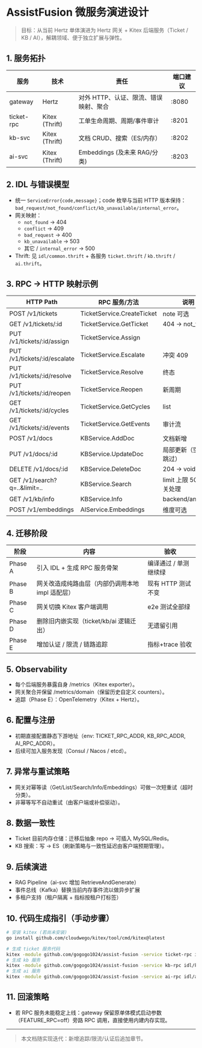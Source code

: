 # AssistFusion 微服务演进设计

> 目标：从当前 Hertz 单体演进为 Hertz 网关 + Kitex 后端服务（Ticket / KB / AI），解耦领域、便于独立扩展与弹性。

## 1. 服务拓扑

| 服务 | 技术 | 责任 | 端口建议 |
|------|------|------|----------|
| gateway | Hertz | 对外 HTTP、认证、限流、错误映射、聚合 | :8080 |
| ticket-rpc | Kitex (Thrift) | 工单生命周期、周期/事件审计 | :8201 |
| kb-svc | Kitex (Thrift) | 文档 CRUD、搜索（ES/内存） | :8202 |
| ai-svc | Kitex (Thrift) | Embeddings (及未来 RAG/分类) | :8203 |

## 2. IDL 与错误模型

- 统一 `ServiceError{code,message}`；code 枚举与当前 HTTP 版本保持：`bad_request/not_found/conflict/kb_unavailable/internal_error`。
- 网关映射：
  - `not_found` -> 404
  - `conflict` -> 409
  - `bad_request` -> 400
  - `kb_unavailable` -> 503
  - 其它 / `internal_error` -> 500
- Thrift: 见 `idl/common.thrift` + 各服务 `ticket.thrift` / `kb.thrift` / `ai.thrift`。

## 3. RPC -> HTTP 映射示例

| HTTP Path | RPC 服务/方法 | 说明 |
|-----------|---------------|------|
| POST /v1/tickets | TicketService.CreateTicket | note 可选 |
| GET /v1/tickets/:id | TicketService.GetTicket | 404 -> not_found |
| PUT /v1/tickets/:id/assign | TicketService.Assign | |-|
| PUT /v1/tickets/:id/escalate | TicketService.Escalate | 冲突 409 |
| PUT /v1/tickets/:id/resolve | TicketService.Resolve | 终态 |
| PUT /v1/tickets/:id/reopen | TicketService.Reopen | 新周期 |
| GET /v1/tickets/:id/cycles | TicketService.GetCycles | list<TicketCycle> |
| GET /v1/tickets/:id/events | TicketService.GetEvents | 审计流 |
| POST /v1/docs | KBService.AddDoc | 文档新增 |
| PUT /v1/docs/:id | KBService.UpdateDoc | 局部更新（空字段跳过）|
| DELETE /v1/docs/:id | KBService.DeleteDoc | 204 -> void |
| GET /v1/search?q=..&limit=.. | KBService.Search | limit 上限 50 在网关处理 |
| GET /v1/kb/info | KBService.Info | backend/analyzer |
| POST /v1/embeddings | AIService.Embeddings | 维度可选 |

## 4. 迁移阶段

| 阶段 | 内容 | 验收 |
|------|------|------|
| Phase A | 引入 IDL + 生成 RPC 服务骨架 | 编译通过 / 单测继续绿 |
| Phase B | 网关改造成纯路由层（内部仍调用本地 impl 适配层）| 现有 HTTP 测试不变 |
| Phase C | 网关切换 Kitex 客户端调用 | e2e 测试全部绿 |
| Phase D | 删除旧内嵌实现（ticket/kb/ai 逻辑迁出）| 无遗留引用 |
| Phase E | 增加认证 / 限流 / 链路追踪 | 指标+trace 验收 |

## 5. Observability
- 每个后端服务暴露自身 /metrics（Kitex exporter）。
- 网关聚合并保留 /metrics/domain（保留历史自定义 counters）。
- 追踪（Phase E）：OpenTelemetry（Kitex + Hertz）。

## 6. 配置与注册
- 初期直接配置静态下游地址（env: TICKET_RPC_ADDR, KB_RPC_ADDR, AI_RPC_ADDR）。
- 后续可加入服务发现（Consul / Nacos / etcd）。

## 7. 异常与重试策略
- 网关对幂等读（Get/List/Search/Info/Embeddings）可做一次短重试（超时分类）。
- 非幂等写不自动重试（由客户端或补偿驱动）。

## 8. 数据一致性
- Ticket 目前内存仓储：迁移后抽象 repo -> 可插入 MySQL/Redis。
- KB 搜索：写 -> ES（刷新策略与一致性延迟由客户端预期管理）。

## 9. 后续演进
- RAG Pipeline（ai-svc 增加 RetrieveAndGenerate）
- 事件总线（Kafka）替换当前内存事件流以做异步扩展
- 多租户支持（租户隔离 + 指标按租户打标签）

## 10. 代码生成指引（手动步骤）
```sh
# 安装 kitex (若尚未安装)
go install github.com/cloudwego/kitex/tool/cmd/kitex@latest

# 生成 ticket 服务代码
kitex -module github.com/gogogo1024/assist-fusion -service ticket-rpc idl/ticket.thrift
# 生成 kb 服务
kitex -module github.com/gogogo1024/assist-fusion -service kb-rpc idl/kb.thrift
# 生成 ai 服务
kitex -module github.com/gogogo1024/assist-fusion -service ai-rpc idl/ai.thrift
```

## 11. 回滚策略
- 若 RPC 服务未能稳定上线：gateway 保留原单体模式启动参数（FEATURE_RPC=off）旁路 RPC 调用，直接使用内建内存实现。

---
> 本文档随实现迭代：新增追踪/限流/认证后追加章节。
